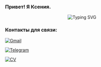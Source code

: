 ### Привет! Я Ксения.

<div align="center">
  <img src="https://readme-typing-svg.herokuapp.com?font=Fira+Code&weight=500&size=28&pause=1000&color=033a16&center=true&vCenter=true&width=435&lines=Frontend+Developer;React+%7C+Next+%7C+TypeScript;UI%2FUX+Enthusiast" alt="Typing SVG" />
</div>

### Контакты для связи:

[![Gmail](https://img.shields.io/badge/Gmail-4493f8?style=for-the-badge&logo=gmail&logoColor=white)](mailto:evakerrigan@gmail.com)

[![Telegram](https://img.shields.io/badge/Telegram-4493f8?style=for-the-badge&logo=telegram&logoColor=white)](http://t.me/EvaKerrigan)

[![CV](https://img.shields.io/badge/CV-4493f8?style=for-the-badge&logo=todoist&logoColor=white)](https://github.com/evakerrigan/eva-cv)
